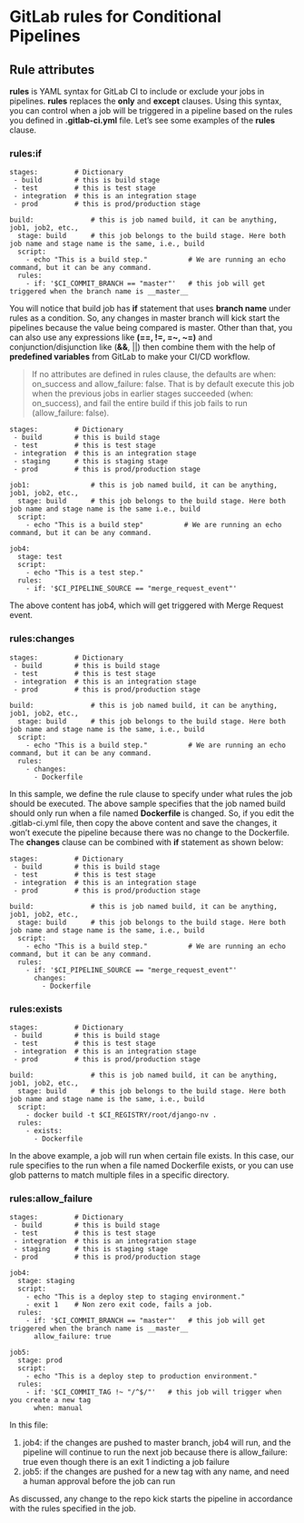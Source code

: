 # GitLab rules for Conditional Pipelines
## Rule attributes
**rules** is YAML syntax for GitLab CI to include or exclude your jobs in pipelines. **rules** replaces the **only** and **except** clauses. Using this syntax, you can control when a job will be triggered in a pipeline based on the rules you defined in **.gitlab-ci.yml** file.
Let’s see some examples of the **rules** clause.
### rules:if
```
stages:         # Dictionary
 - build        # this is build stage
 - test         # this is test stage
 - integration  # this is an integration stage
 - prod         # this is prod/production stage

build:              # this is job named build, it can be anything, job1, job2, etc.,
  stage: build      # this job belongs to the build stage. Here both job name and stage name is the same, i.e., build
  script:
    - echo "This is a build step."          # We are running an echo command, but it can be any command.
  rules:
    - if: '$CI_COMMIT_BRANCH == "master"'   # this job will get triggered when the branch name is __master__
```
You will notice that build job has **if** statement that uses **branch name** under rules as a condition. So, any changes in master branch will kick start the pipelines because the value being compared is master. Other than that, you can also use any expressions like **(==, !=, =~, ~=)** and conjunction/disjunction like (**&&**, ||) then combine them with the help of **predefined variables** from GitLab to make your CI/CD workflow.
> If no attributes are defined in rules clause, the defaults are when: on_success and allow_failure: false. That is by default execute this job when the previous jobs in earlier stages succeeded (when: on_success), and fail the entire build if this job fails to run (allow_failure: false).

```
stages:         # Dictionary
 - build        # this is build stage
 - test         # this is test stage
 - integration  # this is an integration stage
 - staging      # this is staging stage
 - prod         # this is prod/production stage

job1:               # this is job named build, it can be anything, job1, job2, etc.,
  stage: build      # this job belongs to the build stage. Here both job name and stage name is the same i.e., build
  script:
    - echo "This is a build step"          # We are running an echo command, but it can be any command.

job4:
  stage: test
  script:
    - echo "This is a test step."
  rules:
    - if: '$CI_PIPELINE_SOURCE == "merge_request_event"'
```
The above content has job4, which will get triggered with Merge Request event.
### rules:changes
```
stages:         # Dictionary
 - build        # this is build stage
 - test         # this is test stage
 - integration  # this is an integration stage
 - prod         # this is prod/production stage

build:              # this is job named build, it can be anything, job1, job2, etc.,
  stage: build      # this job belongs to the build stage. Here both job name and stage name is the same, i.e., build
  script:
    - echo "This is a build step."          # We are running an echo command, but it can be any command.
  rules:
    - changes:
      - Dockerfile
```
In this sample, we define the rule clause to specify under what rules the job should be executed. The above sample specifies that the job named build should only run when a file named **Dockerfile** is changed. So, if you edit the .gitlab-ci.yml file, then copy the above content and save the changes, it won’t execute the pipeline because there was no change to the Dockerfile.
The **changes** clause can be combined with **if** statement as shown below:
```
stages:         # Dictionary
 - build        # this is build stage
 - test         # this is test stage
 - integration  # this is an integration stage
 - prod         # this is prod/production stage

build:              # this is job named build, it can be anything, job1, job2, etc.,
  stage: build      # this job belongs to the build stage. Here both job name and stage name is the same, i.e., build
  script:
    - echo "This is a build step."          # We are running an echo command, but it can be any command.
  rules:
    - if: '$CI_PIPELINE_SOURCE == "merge_request_event"'
      changes:
        - Dockerfile
```
### rules:exists
```
stages:         # Dictionary
 - build        # this is build stage
 - test         # this is test stage
 - integration  # this is an integration stage
 - prod         # this is prod/production stage

build:              # this is job named build, it can be anything, job1, job2, etc.,
  stage: build      # this job belongs to the build stage. Here both job name and stage name is the same, i.e., build
  script:
    - docker build -t $CI_REGISTRY/root/django-nv .
  rules:
    - exists:
      - Dockerfile
```
In the above example, a job will run when certain file exists. In this case, our rule specifies to the run when a file named Dockerfile exists, or you can use glob patterns to match multiple files in a specific directory.
### rules:allow_failure
```
stages:         # Dictionary
 - build        # this is build stage
 - test         # this is test stage
 - integration  # this is an integration stage
 - staging      # this is staging stage
 - prod         # this is prod/production stage

job4:
  stage: staging
  script:
    - echo "This is a deploy step to staging environment."
    - exit 1    # Non zero exit code, fails a job.
  rules:
    - if: '$CI_COMMIT_BRANCH == "master"'   # this job will get triggered when the branch name is __master__
      allow_failure: true

job5:
  stage: prod
  script:
    - echo "This is a deploy step to production environment."
  rules:
    - if: '$CI_COMMIT_TAG !~ "/^$/"'   # this job will trigger when you create a new tag
      when: manual
```
In this file:
1. job4: if the changes are pushed to master branch, job4 will run, and the pipeline will continue to run the next job because there is allow_failure: true even though there is an exit 1 indicting a job failure
2. job5: if the changes are pushed for a new tag with any name, and need a human approval before the job can run

As discussed, any change to the repo kick starts the pipeline in accordance with the rules specified in the job.